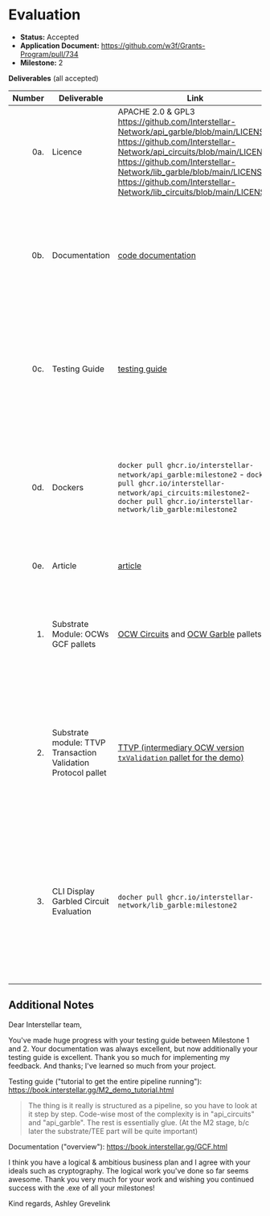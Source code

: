# Evaluation

- **Status:** Accepted
- **Application Document:** https://github.com/w3f/Grants-Program/pull/734
- **Milestone:** 2

**Deliverables** (all accepted)

| Number | Deliverable                                                   | Link                                                                                                                                                                                                                                                                                                      | Notes                                                                                                                                                                                                                                                      |
| -----: | ------------------------------------------------------------- | --------------------------------------------------------------------------------------------------------------------------------------------------------------------------------------------------------------------------------------------------------------------------------------------------------- | ---------------------------------------------------------------------------------------------------------------------------------------------------------------------------------------------------------------------------------------------------------- |
|    0a. | Licence                                                       | APACHE 2.0 & GPL3 https://github.com/Interstellar-Network/api_garble/blob/main/LICENSE https://github.com/Interstellar-Network/api_circuits/blob/main/LICENSE https://github.com/Interstellar-Network/lib_garble/blob/main/LICENSE https://github.com/Interstellar-Network/lib_circuits/blob/main/LICENSE | Only a part of the JustGarble repository is licenced with GPL3 and isolated with APIs                                                                                                                                                                      |
|    0b. | Documentation                                                 | [code documentation](https://book.interstellar.gg/M2.html#code-documentation)                                                                                                                                                                                                                             | Please read first Garbled Circuit Factory (GCF) and Trusted Transaction Validation Protocol (TTVP) [overviews](https://book.interstellar.gg/M2.html#garbled-circuit-factory-gcf-overview)                                                                  |
|    0c. | Testing Guide                                                 | [testing guide](https://book.interstellar.gg/M2.html#testing-guide)                                                                                                                                                                                                                                       | Core functions due to the specificity of the architecture are mainly covered with integration tests                                                                                                                                                        |
|    0d. | Dockers                                                       | `docker pull ghcr.io/interstellar-network/api_garble:milestone2` - `docker pull ghcr.io/interstellar-network/api_circuits:milestone2`-`docher pull ghcr.io/interstellar-network/lib_garble:milestone2`                                                                                                    | APIS circuits and garble servers [How to launch apis dockers for the demo:](https://book.interstellar.gg/M2_demo_tutorial.html#launch-api_circuit-docker) and M2.3 to launch garbled circuit evaluator                                                     |
|    0e. | Article                                                       | [article](https://book.interstellar.gg/M2.html#article)                                                                                                                                                                                                                                                   | links in Mx Interstellar Book                                                                                                                                                                                                                              |
|     1. | Substrate Module: OCWs GCF pallets                            | [OCW Circuits](https://github.com/Interstellar-Network/substrate-offchain-worker-demo/tree/master/pallets/ocw-circuits) and [OCW Garble](https://github.com/Interstellar-Network/substrate-offchain-worker-demo/tree/master/pallets/ocw-garble) pallets                                                   | updated versions to manage the generation of Display Garbled Circuit to perform Transaction Validation                                                                                                                                                     |
|     2. | Substrate module: TTVP Transaction Validation Protocol pallet | [TTVP (intermediary OCW version `txValidation` pallet for the demo)](https://github.com/Interstellar-Network/substrate-offchain-worker-demo/tree/master/pallets/tx-validation)                                                                                                                            | limited TTVP pallet version to demonstrate the validation of garbled circuit metadata i.e. text message and one time code                                                                                                                                  |
|     3. | CLI Display Garbled Circuit Evaluation                        | `docher pull ghcr.io/interstellar-network/lib_garble:milestone2`                                                                                                                                                                                                                                          | Client that Evaluate Display Garbled Circuit to display transaction message and one time code used by TTVP [How to launch this docker for the demo](https://book.interstellar.gg/M2_demo_tutorial.html#32-create-the-garbled-circuits-in-the-above-folder) |

## Additional Notes

Dear Interstellar team,

You've made huge progress with your testing guide between Milestone 1 and 2. Your documentation was always excellent, but now additionally your testing guide is excellent. Thank you so much for implementing my feedback. And thanks; I've learned so much from your project.

Testing guide ("tutorial to get the entire pipeline running"): https://book.interstellar.gg/M2_demo_tutorial.html

> The thing is it really is structured as a pipeline, so you have to look at it step by step.
> Code-wise most of the complexity is in "api_circuits" and "api_garble". The rest is essentially glue.
> (At the M2 stage, b/c later the substrate/TEE part will be quite important)

Documentation ("overview"): https://book.interstellar.gg/GCF.html

I think you have a logical & ambitious business plan and I agree with your ideals such as cryptography. The logical work you've done so far seems awesome. Thank you very much for your work and wishing you continued success with the .exe of all your milestones!

Kind regards,
Ashley Grevelink
